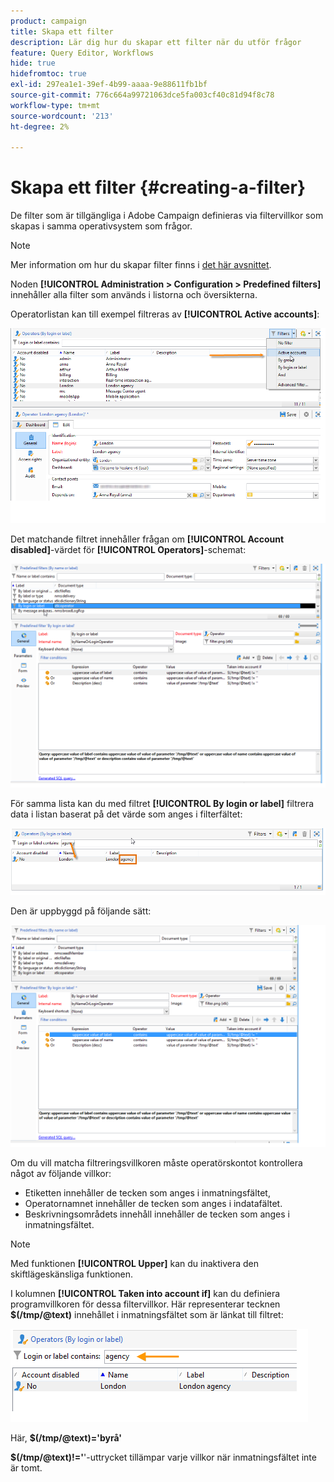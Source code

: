 ```yaml
---
product: campaign
title: Skapa ett filter
description: Lär dig hur du skapar ett filter när du utför frågor
feature: Query Editor, Workflows
hide: true
hidefromtoc: true
exl-id: 297ea1e1-39ef-4b99-aaaa-9e88611fb1bf
source-git-commit: 776c664a99721063dce5fa003cf40c81d94f8c78
workflow-type: tm+mt
source-wordcount: '213'
ht-degree: 2%

---
```


# Skapa ett filter {#creating-a-filter}



De filter som är tillgängliga i Adobe Campaign definieras via filtervillkor som skapas i samma operativsystem som frågor.

>[!NOTE]
>
>Mer information om hur du skapar filter finns i [det här avsnittet](../../platform/using/filtering-options.md).

Noden **[!UICONTROL Administration > Configuration > Predefined filters]** innehåller alla filter som används i listorna och översikterna.

Operatorlistan kan till exempel filtreras av **[!UICONTROL Active accounts]**:

![](assets/query_editor_filter_sample_1.png)

Det matchande filtret innehåller frågan om **[!UICONTROL Account disabled]**-värdet för **[!UICONTROL Operators]**-schemat:

![](assets/query_editor_filter_sample_2.png)

För samma lista kan du med filtret **[!UICONTROL By login or label]** filtrera data i listan baserat på det värde som anges i filterfältet:

![](assets/query_editor_filter_sample_3.png)

Den är uppbyggd på följande sätt:

![](assets/query_editor_filter_sample_4.png)

Om du vill matcha filtreringsvillkoren måste operatörskontot kontrollera något av följande villkor:

* Etiketten innehåller de tecken som anges i inmatningsfältet,
* Operatornamnet innehåller de tecken som anges i indatafältet.
* Beskrivningsområdets innehåll innehåller de tecken som anges i inmatningsfältet.

>[!NOTE]
>
>Med funktionen **[!UICONTROL Upper]** kan du inaktivera den skiftlägeskänsliga funktionen.

I kolumnen **[!UICONTROL Taken into account if]** kan du definiera programvillkoren för dessa filtervillkor. Här representerar tecknen **$(/tmp/@text)** innehållet i inmatningsfältet som är länkat till filtret:

![](assets/query_editor_filter_sample_5.png)

Här, **$(/tmp/@text)=&#39;byrå&#39;**

**$(/tmp/@text)!=&#39;**&#39;-uttrycket tillämpar varje villkor när inmatningsfältet inte är tomt.
